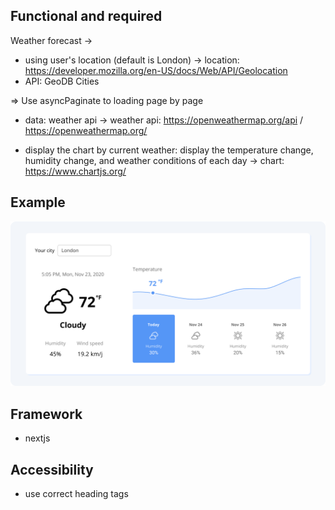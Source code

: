 ## Functional and required
Weather forecast ->
- using user's location (default is London)
-> location: https://developer.mozilla.org/en-US/docs/Web/API/Geolocation
- API: GeoDB Cities

=> Use asyncPaginate to loading page by page

- data: weather api
-> weather api: https://openweathermap.org/api / https://openweathermap.org/

- display the chart by current weather: display the temperature change, humidity change, and weather conditions of each day
-> chart: https://www.chartjs.org/

## Example
![example](Example.png)

## Framework
- nextjs

## Accessibility
- use correct heading tags
